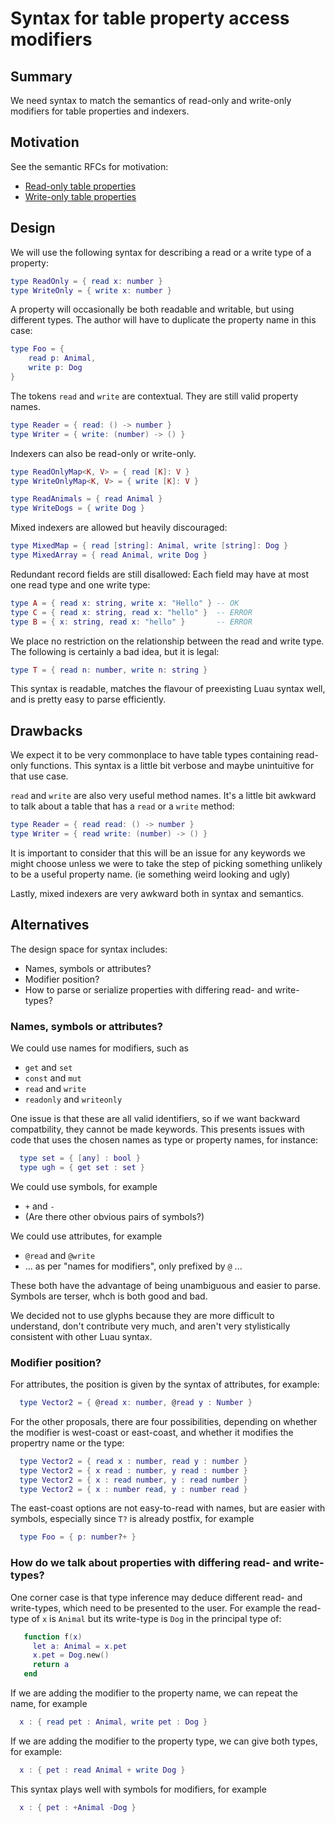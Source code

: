 # Syntax for table property access modifiers

## Summary

We need syntax to match the semantics of read-only and write-only modifiers for table properties and indexers.

## Motivation

See the semantic RFCs for motivation:

* [Read-only table properties](https://github.com/luau-lang/rfcs/blob/master/docs/property-readonly.md)
* [Write-only table properties](https://github.com/luau-lang/rfcs/blob/master/docs/property-writeonly.md)

## Design

We will use the following syntax for describing a read or a write type of a property:

```lua
type ReadOnly = { read x: number }
type WriteOnly = { write x: number }
```

A property will occasionally be both readable and writable, but using different
types.  The author will have to duplicate the property name in this case:

```lua
type Foo = {
    read p: Animal,
    write p: Dog
}
```

The tokens `read` and `write` are contextual.  They are still valid property names.

```lua
type Reader = { read: () -> number }
type Writer = { write: (number) -> () }
```

Indexers can also be read-only or write-only.

```lua
type ReadOnlyMap<K, V> = { read [K]: V }
type WriteOnlyMap<K, V> = { write [K]: V }

type ReadAnimals = { read Animal }
type WriteDogs = { write Dog }
```

Mixed indexers are allowed but heavily discouraged:

```lua
type MixedMap = { read [string]: Animal, write [string]: Dog }
type MixedArray = { read Animal, write Dog }
```

Redundant record fields are still disallowed: Each field may have at most one
read type and one write type:

```lua
type A = { read x: string, write x: "Hello" } -- OK
type C = { read x: string, read x: "hello" }  -- ERROR
type B = { x: string, read x: "hello" }       -- ERROR
```

We place no restriction on the relationship between the read and write type.
The following is certainly a bad idea, but it is legal:

```lua
type T = { read n: number, write n: string }
```

This syntax is readable, matches the flavour of preexisting Luau syntax well,
and is pretty easy to parse efficiently.

## Drawbacks

We expect it to be very commonplace to have table types containing read-only
functions.  This syntax is a little bit verbose and maybe unintuitive for that
use case.

`read` and `write` are also very useful method names.  It's a little bit
awkward to talk about a table that has a `read` or a `write` method:

```lua
type Reader = { read read: () -> number }
type Writer = { read write: (number) -> () }
```

It is important to consider that this will be an issue for any keywords we might
choose unless we were to take the step of picking something unlikely to be a
useful property name. (ie something weird looking and ugly)

Lastly, mixed indexers are very awkward both in syntax and semantics.

## Alternatives

The design space for syntax includes:

* Names, symbols or attributes?
* Modifier position?
* How to parse or serialize properties with differing read- and write-types?

### Names, symbols or attributes?

We could use names for modifiers, such as

* `get` and `set`
* `const` and `mut`
* `read` and `write`
* `readonly` and `writeonly`

One issue is that these are all valid identifiers, so if we want
backward compatbility, they cannot be made keywords. This presents
issues with code that uses the chosen names as type or property names,
for instance:

```lua
  type set = { [any] : bool }
  type ugh = { get set : set }
```

We could use symbols, for example

* `+` and `-`
* (Are there other obvious pairs of symbols?)

We could use attributes, for example

* `@read` and `@write`
* ... as per "names for modifiers", only prefixed by `@` ...

These both have the advantage of being unambiguous and easier to parse. Symbols
are terser, whch is both good and bad.

We decided not to use glyphs because they are more difficult to understand,
don't contribute very much, and aren't very stylistically consistent with other
Luau syntax.

### Modifier position?

For attributes, the position is given by the syntax of attributes, for example:

```lua
  type Vector2 = { @read x: number, @read y : Number }
```

For the other proposals, there are four possibilities, depending on whether the
modifier is west-coast or east-coast, and whether it modifies the propertry name
or the type:

```lua
  type Vector2 = { read x : number, read y : number }
  type Vector2 = { x read : number, y read : number }
  type Vector2 = { x : read number, y : read number }
  type Vector2 = { x : number read, y : number read }
```

The east-coast options are not easy-to-read with names, but are
easier with symbols, especially since `T?` is already postfix, for
example

```lua
  type Foo = { p: number?+ }
```

### How do we talk about properties with differing read- and write-types?

One corner case is that type inference may deduce different read- and
write-types, which need to be presented to the user. For example the
read-type of `x` is `Animal` but its write-type is `Dog` in the principal type of:

```lua
   function f(x)
     let a: Animal = x.pet
     x.pet = Dog.new()
     return a
   end
```

If we are adding the modifier to the property name, we can repeat the name, for example

```lua
  x : { read pet : Animal, write pet : Dog }
```

If we are adding the modifier to the property type, we can give both types, for example:
```lua
  x : { pet : read Animal + write Dog }
```

This syntax plays well with symbols for modifiers, for example
```lua
  x : { pet : +Animal -Dog }
```
